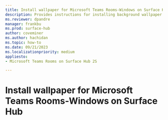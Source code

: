 ```yaml
---
title: Install wallpaper for Microsoft Teams Rooms-Windows on Surface Hub 2S
description: Provides instructions for installing background wallpaper for Microsoft Teams Rooms Windows on Surface Hub 2S. 
ms.reviewer: dpandre
manager: frankbu
ms.prod: surface-hub
author: coveminer
ms.author: hachidan
ms.topic: how-to
ms.date: 09/21/2023
ms.localizationpriority: medium
appliesto:
- Microsoft Teams Rooms on Surface Hub 2S

---
```


# Install wallpaper for Microsoft Teams Rooms-Windows on Surface Hub 